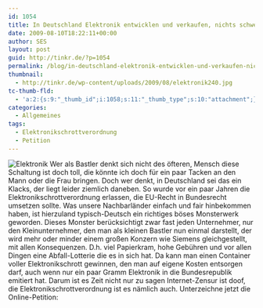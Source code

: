 ```yaml
---
id: 1054
title: In Deutschland Elektronik entwicklen und verkaufen, nichts schwerer als das
date: 2009-08-10T18:22:11+00:00
author: SES
layout: post
guid: http://tinkr.de/?p=1054
permalink: /blog/in-deutschland-elektronik-entwicklen-und-verkaufen-nichts-schwerer-als-das/
thumbnail:
  - http://tinkr.de/wp-content/uploads/2009/08/elektronik240.jpg
tc-thumb-fld:
  - 'a:2:{s:9:"_thumb_id";i:1058;s:11:"_thumb_type";s:10:"attachment";}'
categories:
  - Allgemeines
tags:
  - Elektronikschrottverordnung
  - Petition
---
```

<img loading="lazy" src="/assets/2009/08/elektronik.jpg" alt="Elektronik" title="Elektronik"    srcset="/assets/2009/08/elektronik.jpg 606w, /assets/2009/08/elektronik-300x244.jpg 300w" sizes="(max-width: 606px) 100vw, 606px" />
Wer als Bastler denkt sich nicht des öfteren, Mensch diese Schaltung ist doch toll, die könnte ich doch für ein paar Tacken an den Mann oder die Frau bringen. Doch wer denkt, in Deutschland sei das ein Klacks, der liegt leider ziemlich daneben.
So wurde vor ein paar Jahren die Elektronikschrottverordnung erlassen, die EU-Recht in Bundesrecht umsetzen sollte. Was unsere Nachbarländer einfach und fair hinbekommen haben, ist hierzuland typisch-Deutsch ein richtiges böses Monsterwerk geworden. Dieses Monster berücksichtigt zwar fast jeden Unternehmer, nur den Kleinunternehmer, den man als kleinen Bastler nun einmal darstellt, der wird mehr oder minder einem großen Konzern wie Siemens gleichgestellt, mit allen Konsequenzen. D.h. viel Papierkram, hohe Gebühren und vor allen Dingen eine Abfall-Lotterie die es in sich hat. Da kann man einen Container voller Elektronikschrott gewinnen, den man auf eigene Kosten entsorgen darf, auch wenn nur ein paar Gramm Elektronik in die Bundesrepublik emitiert hat.
Darum ist es Zeit nicht nur zu sagen Internet-Zensur ist doof, die Elektronikschrottverordnung ist es nämlich auch. Unterzeichne jetzt die Online-Petition:
<https://epetitionen.bundestag.de/index.php?action=petition;sa=details;petition=5869>

